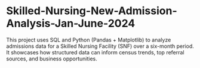 # Skilled-Nursing-New-Admission-Analysis-Jan-June-2024
This project uses SQL and Python (Pandas + Matplotlib) to analyze admissions data for a Skilled Nursing Facility (SNF) over a six-month period. It showcases how structured data can inform census trends, top referral sources, and business opportunities.
